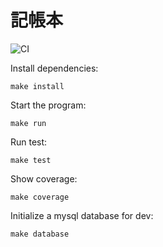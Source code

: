 # 記帳本

![CI](https://github.com/jason-ntu/Accounting/actions/workflows/CI.yml/badge.svg)

Install dependencies:
```
make install
```

Start the program:
```
make run
```

Run test:
```
make test
```

Show coverage:
```
make coverage
```

Initialize a mysql database for dev:
```
make database
```